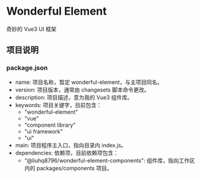 # Wonderful Element

奇妙的 Vue3 UI 框架

## 项目说明

### package.json

- name: 项目名称，暂定 wonderful-element，与主项目同名。
- version: 项目版本，通常由 changesets 脚本命令更改。
- description: 项目描述，意为我的 Vue3 组件库。
- keywords: 项目关键字，目前包含：
  - "wonderful-element"
  - "vue"
  - "component library"
  - "ui framework"
  - "ui"
- main: 项目程序主入口，指向目录内 index.js。
- dependencies: 依赖项，目前依赖项包含：
  - "@liuhq8796/wonderful-element-components": 组件库，指向工作区内的 packages/components 项目。